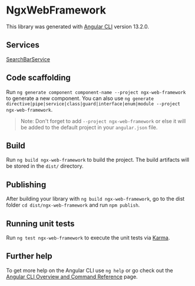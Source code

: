 # NgxWebFramework

This library was generated with [Angular CLI](https://github.com/angular/angular-cli) version 13.2.0.

## Services

[SearchBarService](docs/SearchBarService.md)

## Code scaffolding

Run `ng generate component component-name --project ngx-web-framework` to generate a new component. You can also use `ng generate directive|pipe|service|class|guard|interface|enum|module --project ngx-web-framework`.
> Note: Don't forget to add `--project ngx-web-framework` or else it will be added to the default project in your `angular.json` file. 

## Build

Run `ng build ngx-web-framework` to build the project. The build artifacts will be stored in the `dist/` directory.

## Publishing

After building your library with `ng build ngx-web-framework`, go to the dist folder `cd dist/ngx-web-framework` and run `npm publish`.

## Running unit tests

Run `ng test ngx-web-framework` to execute the unit tests via [Karma](https://karma-runner.github.io).

## Further help

To get more help on the Angular CLI use `ng help` or go check out the [Angular CLI Overview and Command Reference](https://angular.io/cli) page.
